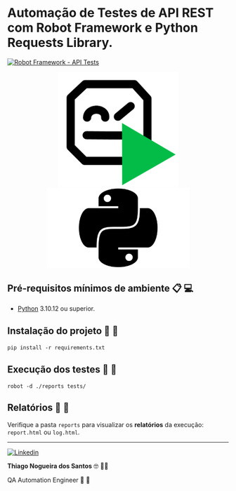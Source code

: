 # Automação de Testes de API REST com Robot Framework e Python Requests Library.

[![Robot Framework - API Tests](https://github.com/thinogueiras/Robot-API-Tests/actions/workflows/continuous-testing.yml/badge.svg)](https://github.com/thinogueiras/Robot-API-Tests/actions/workflows/continuous-testing.yml)

<p align="center">
    <img src=".github/images/robot.png" width="275px">
    <img src=".github/images/python.png" width="325px">
</p>

## Pré-requisitos mínimos de ambiente 📋 💻

* [Python](https://www.python.org/downloads/) 3.10.12 ou superior.

## Instalação do projeto 🚀 🚀

```
pip install -r requirements.txt
```

## Execução dos testes 🤖 🤖

```
robot -d ./reports tests/
``````

## Relatórios 📝 📄

Verifique a pasta `reports` para visualizar os <b>relatórios</b> da execução: `report.html` ou `log.html`.

---

<a href="https://www.linkedin.com/in/thinogueiras"><img alt="Linkedin" src="https://img.shields.io/badge/-LinkedIn-blue?style=for-the-badge&logo=Linkedin&logoColor=white"></a>

<strong>Thiago Nogueira dos Santos</strong> 🤓 ✌🏻

QA Automation Engineer 🔎 🐞
